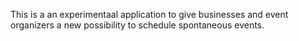 This is a an experimentaal application to give businesses and event organizers a new possibility to schedule spontaneous events.
